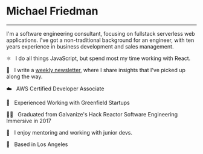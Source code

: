 # Michael Friedman

---

I'm a software engineering consultant, focusing on fullstack serverless web applications. I've got a non-traditional background for an engineer, with ten years experience in business development and sales management.

⚛️ &nbsp; I do all things JavaScript, but spend most my time working with React.

📝 &nbsp; I write a [weekly newsletter](https://michaels.blog), where I share insights that I've picked up along the way. 

☁️ &nbsp; AWS Certified Developer Associate

🌱 &nbsp; Experienced Working with Greenfield Startups

👨‍🎓 &nbsp; Graduated from Galvanize's Hack Reactor Software Engineering Immersive in 2017

🍎 &nbsp; I enjoy mentoring and working with junior devs.

🔆 &nbsp; Based in Los Angeles
